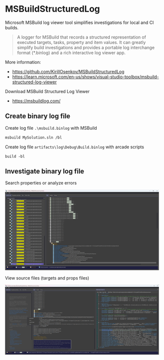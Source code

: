 # MSBuildStructuredLog

Microsoft MSBuild log viewer tool simplifies investigations for local and CI builds.

> A logger for MSBuild that records a structured representation of executed targets, tasks, property and item values. It can greatly simplify build investigations and provides a portable log interchange format (*.binlog) and a rich interactive log viewer app.

More information:
- https://github.com/KirillOsenkov/MSBuildStructuredLog
- https://learn.microsoft.com/en-us/shows/visual-studio-toolbox/msbuild-structured-log-viewer

Download MSBuild Structured Log Viewer
- https://msbuildlog.com/

## Create binary log file

Create log file `.\msbuild.binlog` with MSBuild
```sh
msbuild MySolution.sln /bl
```

Create log file `artifacts\log\Debug\Build.binlog` with arcade scripts
```
build -bl
```

## Investigate binary log file

Search properties or analyze errors

<img src="images/MSBuildLogViewerSearchProperty.png">

View source files (targets and props files)

<img src="images/MSBuildLogViewerDisplaySourceFile.png">
